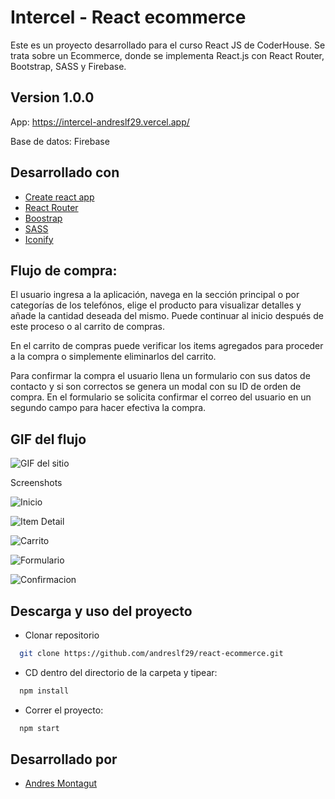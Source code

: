 
# Intercel - React ecommerce

Este es un proyecto desarrollado para el curso React JS de CoderHouse. Se trata sobre un Ecommerce, donde se implementa React.js con React Router, Bootstrap, SASS y Firebase.



## Version 1.0.0

App: https://intercel-andreslf29.vercel.app/

Base de datos: Firebase



## Desarrollado con

 - [Create react app](https://create-react-app.dev/)
 - [React Router](https://v5.reactrouter.com/web/guides/quick-start)
 - [Boostrap](https://getbootstrap.com/)
 - [SASS](https://sass-lang.com/)
 - [Iconify](https://iconify.design/)



## Flujo de compra:

El usuario ingresa a la aplicación, navega en la sección principal o por categorías de los telefónos, elige el producto para visualizar detalles y añade la cantidad deseada del mismo.
Puede continuar al inicio después de este proceso o al carrito de compras.

En el carrito de compras puede verificar los items agregados para proceder a la compra o simplemente eliminarlos del carrito.

Para confirmar la compra el usuario llena un formulario con sus datos de contacto y si son correctos se genera un modal con su ID de orden de compra. En el formulario se solicita confirmar el correo del usuario en un segundo campo para hacer efectiva la compra.
## GIF del flujo

![GIF del sitio](https://i.ibb.co/HpHbWm1/React-ecommerce.gif)

Screenshots

![Inicio](https://i.ibb.co/fnNd1mf/Screen-1.png)

![Item Detail](https://i.ibb.co/8X0K7y0/React-ecommerce-3.png)

![Carrito](https://i.ibb.co/x3B9k65/React-ecommerce-4.png)

![Formulario](https://i.ibb.co/wLvqhHp/React-ecommerce.png)

![Confirmacion](https://i.ibb.co/djCxFFX/React-ecommerce-6.png)

## Descarga y uso del proyecto

- Clonar repositorio

```bash
  git clone https://github.com/andreslf29/react-ecommerce.git
```

- CD dentro del directorio de la carpeta y tipear:

```bash
  npm install
```

- Correr el proyecto:

```bash
  npm start
```
## Desarrollado por

- [Andres Montagut](https://www.linkedin.com/in/andres-leonardo-florez-montagut/)

